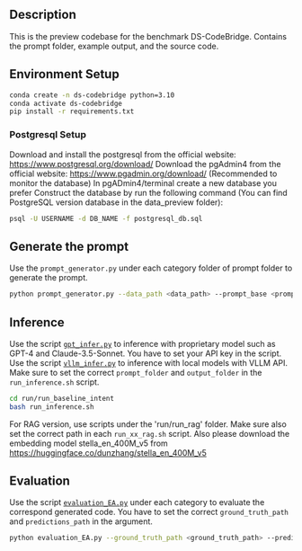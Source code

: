 ## Description

This is the preview codebase for the benchmark DS-CodeBridge. Contains the prompt folder, example output, and the source code.

## Environment Setup
```bash
conda create -n ds-codebridge python=3.10
conda activate ds-codebridge
pip install -r requirements.txt
```

### Postgresql Setup
Download and install the postgresql from the official website: https://www.postgresql.org/download/
Download the pgAdmin4 from the official website: https://www.pgadmin.org/download/ (Recommended to monitor the database)
In pgADmin4/terminal create a new database you prefer
Construct the database by run the following command (You can find PostgreSQL version database in the data_preview folder):
```bash
psql -U USERNAME -d DB_NAME -f postgresql_db.sql
```

## Generate the prompt
Use the `prompt_generator.py` under each category folder of prompt folder to generate the prompt.
```bash
python prompt_generator.py --data_path <data_path> --prompt_base <prompt_base>
```

## Inference
Use the script [`gpt_infer.py`](./src/gpt_infer.py) to inference with proprietary model such as GPT-4 and Claude-3.5-Sonnet. You have to set your API key in the script. Use the script [`vllm_infer.py`](./src/vllm_infer.py) to inference with local models with VLLM API. Make sure to set the correct `prompt_folder` and `output_folder` in the `run_inference.sh` script.
```bash
cd run/run_baseline_intent
bash run_inference.sh
```

For RAG version, use scripts under the 'run/run_rag' folder. Make sure also set the correct path in each `run_xx_rag.sh` script. Also please download the embedding model stella_en_400M_v5 from https://huggingface.co/dunzhang/stella_en_400M_v5


## Evaluation
Use the script [`evaluation_EA.py`](./eval/dl200/evaluation_EA.py) under each category to evaluate the correspond generated code. You have to set the correct `ground_truth_path` and `predictions_path` in the argument.
```bash
python evaluation_EA.py --ground_truth_path <ground_truth_path> --predictions_path <predictions_path>
```